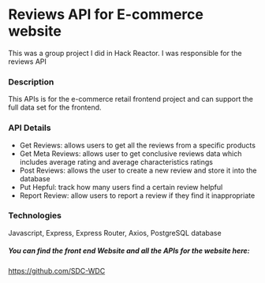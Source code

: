 # Reviews API for E-commerce website
This was a group project I did in Hack Reactor. I was responsible for the reviews API

### Description
This APIs is for the e-commerce retail frontend project and can support the full data set for the frontend. 

### API Details
* Get Reviews: allows users to get all the reviews from a specific products
* Get Meta Reviews: allows user to get conclusive reviews data which includes average rating and average characteristics ratings
* Post Reviews: allows the user to create a new review and store it into the database
* Put Hepful: track how many users find a certain review helpful 
* Report Review: allow users to report a review if they find it inappropriate

### Technologies
Javascript, Express, Express Router, Axios, PostgreSQL database

##### You can find the front end Website and all the APIs for the website here: 
https://github.com/SDC-WDC




